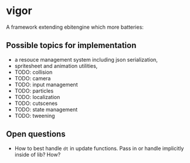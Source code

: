 # vigor

A framework extending ebitengine which more batteries:

## Possible topics for implementation

- a resouce management system including json serialization,
- spritesheet and animation utilities,
- TODO: collision
- TODO: camera
- TODO: input management
- TODO: particles
- TODO: localization
- TODO: cutscenes
- TODO: state management
- TODO: tweening

## Open questions

- How to best handle `dt` in update functions. Pass in or handle implicitly inside of lib? How?

